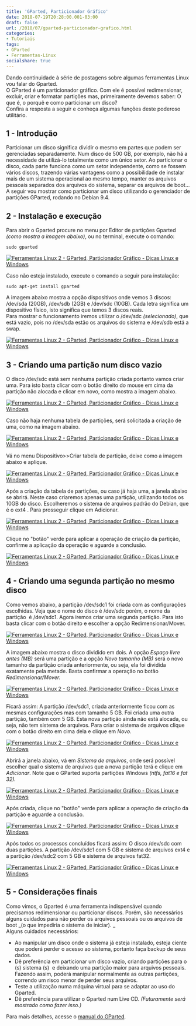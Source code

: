 ```yaml
---
title: 'GParted, Particionador Gráfico'
date: 2018-07-19T20:28:00.001-03:00
draft: false
url: /2018/07/gparted-particionador-grafico.html
categories:
- Tutoriais
tags: 
- GParted
- Ferramentas-Linux
socialshare: true
---
```


Dando continuidade à série de postagens sobre algumas ferramentas Linux vou falar do Gparted.  
O GParted é um particionador gráfico. Com ele é possível redimensionar, excluir, criar e formatar partições mas, primeiramente devemos saber: O que é, o porquê e como particionar um disco?  
Confira a resposta a seguir e conheça algumas funções deste poderoso utilitário.

<!--more-->

## 1 - Introdução

Particionar um disco significa dividir o mesmo em partes que podem ser gerenciadas separadamente. Num disco de 500 GB, por exemplo, não há a necessidade de utilizá-lo totalmente como um único setor. Ao particionar o disco, cada parte funciona como um setor independente, como se fossem vários discos, trazendo várias vantagens como a possibilidade de instalar mais de um sistema operacional ao mesmo tempo, manter os arquivos pessoais separados dos arquivos do sistema, separar os arquivos de boot...  
A seguir vou mostrar como particionar um disco utilizando o gerenciador de partições GParted, rodando no Debian 9.4.

  

## 2 - Instalação e execução

Para abrir o Gparted procure no menu por Editor de partições Gparted _(como mostra a imagem abaixo)_, ou no terminal, execute o comando:  
  

`sudo gparted`

  

[![Ferramentas Linux 2 - GParted, Particionador Gráfico - Dicas Linux e Windows](https://1.bp.blogspot.com/-xYynfo_WItM/W1DyBiASAaI/AAAAAAAAImc/Fe5XCPNweSg14j0bRsaYmWz7RH3LT7QUgCLcBGAs/s640/01.png "Ferramentas Linux 2 - GParted, Particionador Gráfico - Dicas Linux e Windows")](https://1.bp.blogspot.com/-xYynfo_WItM/W1DyBiASAaI/AAAAAAAAImc/Fe5XCPNweSg14j0bRsaYmWz7RH3LT7QUgCLcBGAs/s1600/01.png)

  

Caso não esteja instalado, execute o comando a seguir para instalação:  
  

`sudo apt-get install gparted`

  

A imagem abaixo mostra a opção dispositivos onde vemos 3 discos: /dev/sda (20GB), /dev/sdb (2GB) e /dev/sdc (10GB). Cada letra significa um dispositivo físico, isto significa que temos 3 discos reais.  
Para mostrar o funcionamento iremos utilizar o /dev/sdc _(selecionado)_, que está vazio, pois no /dev/sda estão os arquivos do sistema e /dev/sdb está a swap.

  

[![Ferramentas Linux 2 - GParted, Particionador Gráfico - Dicas Linux e Windows](https://4.bp.blogspot.com/-mYSJY9A5DlI/W1D8YrEbxsI/AAAAAAAAImo/852g8FAINdYFfMkhWmSZEQk6822P0JdyACLcBGAs/s640/02.png "Ferramentas Linux 2 - GParted, Particionador Gráfico - Dicas Linux e Windows")](https://4.bp.blogspot.com/-mYSJY9A5DlI/W1D8YrEbxsI/AAAAAAAAImo/852g8FAINdYFfMkhWmSZEQk6822P0JdyACLcBGAs/s1600/02.png)

  

## 3 - Criando uma partição num disco vazio

O disco /dev/sdc está sem nenhuma partição criada portanto vamos criar uma. Para isto basta clicar com o botão direito do mouse em cima da partição não alocada e clicar em novo, como mostra a imagem abaixo.

  

[![Ferramentas Linux 2 - GParted, Particionador Gráfico - Dicas Linux e Windows](https://4.bp.blogspot.com/-ZR3sgIhR3j0/W1EOjTBOr6I/AAAAAAAAIm0/lnxglEM0jY4ZoHabC-Pb3RJPTmbqM-TXgCLcBGAs/s640/03.png "Ferramentas Linux 2 - GParted, Particionador Gráfico - Dicas Linux e Windows")](https://4.bp.blogspot.com/-ZR3sgIhR3j0/W1EOjTBOr6I/AAAAAAAAIm0/lnxglEM0jY4ZoHabC-Pb3RJPTmbqM-TXgCLcBGAs/s1600/03.png)

  

Caso não haja nenhuma tabela de partições, será solicitada a criação de uma, como na imagem abaixo.

  

[![Ferramentas Linux 2 - GParted, Particionador Gráfico - Dicas Linux e Windows](https://2.bp.blogspot.com/-XOD72eZol7Y/W1EQkpxOBOI/AAAAAAAAInA/5vPH4LUf0msP87JKh5snWD_alM3xBmoIgCLcBGAs/s640/14.png "Ferramentas Linux 2 - GParted, Particionador Gráfico - Dicas Linux e Windows")](https://2.bp.blogspot.com/-XOD72eZol7Y/W1EQkpxOBOI/AAAAAAAAInA/5vPH4LUf0msP87JKh5snWD_alM3xBmoIgCLcBGAs/s1600/14.png)

  

Vá no menu Dispositivo>>Criar tabela de partição, deixe como a imagem abaixo e aplique.

  

[![Ferramentas Linux 2 - GParted, Particionador Gráfico - Dicas Linux e Windows](https://2.bp.blogspot.com/-rNHVmLeHvXw/W1EQ0gfXS9I/AAAAAAAAInI/XXgETUVWfdoqkP7BRxxDxG7xJHZ_RxdwgCLcBGAs/s640/15.png "Ferramentas Linux 2 - GParted, Particionador Gráfico - Dicas Linux e Windows")](https://2.bp.blogspot.com/-rNHVmLeHvXw/W1EQ0gfXS9I/AAAAAAAAInI/XXgETUVWfdoqkP7BRxxDxG7xJHZ_RxdwgCLcBGAs/s1600/15.png)

  

Após a criação da tabela de partições, ou caso já haja uma, a janela abaixo se abrirá. Neste caso criaremos apenas uma partição, utilizando todos os 10GB do disco. Escolheremos o sistema de arquivos padrão do Debian, que é o ext4 . Para prosseguir clique em Adicionar.

  

[![Ferramentas Linux 2 - GParted, Particionador Gráfico - Dicas Linux e Windows](https://4.bp.blogspot.com/-d_i0nI__2zQ/W05qP7zu-9I/AAAAAAAAIlc/EiBDm41k_SEIdZcrHL0WImOuqtDNuX5kACLcBGAs/s640/04.png "Ferramentas Linux 2 - GParted, Particionador Gráfico - Dicas Linux e Windows")](https://4.bp.blogspot.com/-d_i0nI__2zQ/W05qP7zu-9I/AAAAAAAAIlc/EiBDm41k_SEIdZcrHL0WImOuqtDNuX5kACLcBGAs/s1600/04.png)

  

Clique no "botão" verde para aplicar a operação de criação da partição, confirme a aplicação da operação e aguarde a conclusão.

  

[![Ferramentas Linux 2 - GParted, Particionador Gráfico - Dicas Linux e Windows](https://2.bp.blogspot.com/-J3O_rXbEvYk/W1EalRw9VxI/AAAAAAAAIoM/KQ3gGwnBiwQ8ELcX3N-ZWVjUJB8lG91zwCLcBGAs/s640/05.png "Ferramentas Linux 2 - GParted, Particionador Gráfico - Dicas Linux e Windows")](https://2.bp.blogspot.com/-J3O_rXbEvYk/W1EalRw9VxI/AAAAAAAAIoM/KQ3gGwnBiwQ8ELcX3N-ZWVjUJB8lG91zwCLcBGAs/s1600/05.png)

  

## 4 - Criando uma segunda partição no mesmo disco

Como vemos abaixo, a partição /dev/sdc1 foi criada com as configurações escolhidas. Veja que o nome do disco é /dev/sdc porém, o nome da partição  é /dev/sdc1. Agora iremos criar uma segunda partição. Para isto basta clicar com o botão direito e escolher a opção Redimensionar/Mover.

  

[![Ferramentas Linux 2 - GParted, Particionador Gráfico - Dicas Linux e Windows](https://2.bp.blogspot.com/-wbehzK65tW0/W05qQ6_3aqI/AAAAAAAAIls/-JQAfExRFrQ-5WpHpe2OzS2xFkonh3bigCLcBGAs/s640/08.png "Ferramentas Linux 2 - GParted, Particionador Gráfico - Dicas Linux e Windows")](https://2.bp.blogspot.com/-wbehzK65tW0/W05qQ6_3aqI/AAAAAAAAIls/-JQAfExRFrQ-5WpHpe2OzS2xFkonh3bigCLcBGAs/s1600/08.png)

  

A imagem abaixo mostra o disco dividido em dois. A opção _Espaço livre antes (MB)_ será uma partição e a opção _Novo tamanho (MB)_ será o novo tamanho da partição criada anteriormente, ou seja, ela foi dividida exatamente pela metade.  Basta confirmar a operação no botão _Redimensionar/Mover._

  

[![Ferramentas Linux 2 - GParted, Particionador Gráfico - Dicas Linux e Windows](https://3.bp.blogspot.com/-BMyCPZ_fhno/W05qReNKEjI/AAAAAAAAIl0/HErQb61fvHgIqxxugZO_4TpgredEXV-0ACLcBGAs/s640/10.png "Ferramentas Linux 2 - GParted, Particionador Gráfico - Dicas Linux e Windows")](https://3.bp.blogspot.com/-BMyCPZ_fhno/W05qReNKEjI/AAAAAAAAIl0/HErQb61fvHgIqxxugZO_4TpgredEXV-0ACLcBGAs/s1600/10.png)

  

Ficará assim: A partição /dev/sdc1, criada anteriormente ficou com as mesmas configurações mas com tamanho 5 GB. Foi criada uma outra partição, também com 5 GB. Esta nova partição ainda não está alocada, ou seja, não tem sistema de arquivos. Para criar o sistema de arquivos clique com o botão direito em cima dela e clique em _Novo._

  

[![Ferramentas Linux 2 - GParted, Particionador Gráfico - Dicas Linux e Windows](https://1.bp.blogspot.com/-sRS2UKGwoek/W1ETbSC2YhI/AAAAAAAAInc/vm1MhpNk8FgxMfKE_uE0kudwJ_fe7Ej6ACLcBGAs/s640/17.png "Ferramentas Linux 2 - GParted, Particionador Gráfico - Dicas Linux e Windows")](https://1.bp.blogspot.com/-sRS2UKGwoek/W1ETbSC2YhI/AAAAAAAAInc/vm1MhpNk8FgxMfKE_uE0kudwJ_fe7Ej6ACLcBGAs/s1600/17.png)

  

Abrirá a janela abaixo, vá em _Sistema de arquivos_, onde será possível escolher qual o sistema de arquivos que a nova partição terá e clique em _Adicionar_. Note que o GParted suporta partições Windows _(ntfs, fat16 e fat 32)._

  

[![Ferramentas Linux 2 - GParted, Particionador Gráfico - Dicas Linux e Windows](https://4.bp.blogspot.com/-Qfo87PBN4g4/W1EVALVt6LI/AAAAAAAAIno/kQiQLzZhiOkEsqIeEQI7lBeb-tyahvvgACLcBGAs/s640/18.png "Ferramentas Linux 2 - GParted, Particionador Gráfico - Dicas Linux e Windows")](https://4.bp.blogspot.com/-Qfo87PBN4g4/W1EVALVt6LI/AAAAAAAAIno/kQiQLzZhiOkEsqIeEQI7lBeb-tyahvvgACLcBGAs/s1600/18.png)

  

Após criada, clique no "botão" verde para aplicar a operação de criação da partição e aguarde a conclusão.

  

[![Ferramentas Linux 2 - GParted, Particionador Gráfico - Dicas Linux e Windows](https://2.bp.blogspot.com/-Nu-rrkcxvs8/W1EVlH66XoI/AAAAAAAAInw/npioxXNQ6u0hM0ZEP-u4HR8ujpn8dO9NwCLcBGAs/s640/19.png "Ferramentas Linux 2 - GParted, Particionador Gráfico - Dicas Linux e Windows")](https://2.bp.blogspot.com/-Nu-rrkcxvs8/W1EVlH66XoI/AAAAAAAAInw/npioxXNQ6u0hM0ZEP-u4HR8ujpn8dO9NwCLcBGAs/s1600/19.png)

  

Após todos os processos concluídos ficará assim: O disco /dev/sdc com duas partições. A partição /dev/sdc1 com 5 GB e sistema de arquivos ext4 e a partição /dev/sdc2 com 5 GB e sistema de arquivos fat32.

  

[![Ferramentas Linux 2 - GParted, Particionador Gráfico - Dicas Linux e Windows](https://3.bp.blogspot.com/-D_6nPplIT0w/W1EWiXZPivI/AAAAAAAAIoA/J8v7e4kr59Ipry3eLfDMuQaNmsgUpb_aQCLcBGAs/s640/20.png "Ferramentas Linux 2 - GParted, Particionador Gráfico - Dicas Linux e Windows")](https://3.bp.blogspot.com/-D_6nPplIT0w/W1EWiXZPivI/AAAAAAAAIoA/J8v7e4kr59Ipry3eLfDMuQaNmsgUpb_aQCLcBGAs/s1600/20.png)

  

## 5 - Considerações finais

Como vimos, o Gparted é uma ferramenta indispensável quando precisamos redimensionar ou particionar discos. Porém, são necessários alguns cuidados para não perder os arquivos pessoais ou os arquivos de boot _(o que impediria o sistema de iniciar). _  
Alguns cuidados necessários:  

*   Ao manipular um disco onde o sistema já esteja instalado, esteja ciente que poderá perder o acesso ao sistema, portanto faça backup de seus dados.
*   Dê preferência em particionar um disco vazio, criando partições para o (s) sistema (s)  e deixando uma partição maior para arquivos pessoais. Fazendo assim, poderá manipular normalmente as outras partições, correndo um risco menor de perder seus arquivos.
*   Teste a utilização numa máquina virtual para se adaptar ao uso do Gparted. 
*   Dê preferência para utilizar o Gparted num Live CD. _(Futuramente será mostrado como fazer isso.)_

  

Para mais detalhes, acesse o [manual do GParted](https://gparted.org/display-doc.php?name=help-manual&lang=pt_BR).
